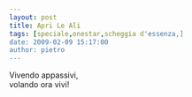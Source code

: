 ```yaml
---
layout: post
title: Apri Le Ali
tags: [speciale,onestar,scheggia d'essenza,]
date: 2009-02-09 15:17:00
author: pietro
---
```

Vivendo appassivi,<br/>volando ora vivi!
